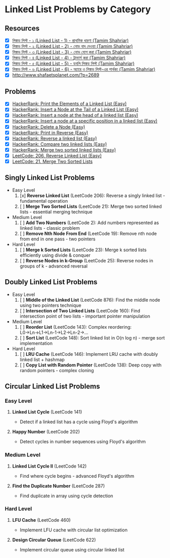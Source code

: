 # Linked List Problems by Category

## Resources

- [x] [লিঙ্কড লিস্ট - ১ (Linked List - 1) - প্রাথমিক ধারণা (Tamim Shahriar)](https://youtu.be/k3wD1KtP8EE)
- [x] [লিঙ্কড লিস্ট - ২ (Linked List - 2) - নোড বাদ দেওয়া (Tamim Shahriar)](https://youtu.be/rBc-CApEe3s)
- [x] [লিঙ্কড লিস্ট - ৩ (Linked List - 3) - নোড যোগ করা (Tamim Shahriar)](https://youtu.be/VLd6EnfUuWU)
- [x] [লিঙ্কড লিস্ট - ৪ (Linked List - 4) - ট্রাভার্স করা (Tamim Shahriar)](https://youtu.be/XLBBmEUILi4)
- [x] [লিঙ্কড লিস্ট - ৫ (Linked List - 5) - ডবলি লিঙ্কড লিস্ট (Tamim Shahriar)](https://youtu.be/kyuPR9SqvDY)
- [x] [লিঙ্কড লিস্ট - ৬ (Linked List - 6) - অ্যারে ও লিঙ্কড লিস্ট-এর পার্থক্য (Tamim Shahriar)](https://youtu.be/DKpe5gsySag)
- [x] http://www.shafaetsplanet.com/?p=2689

## Problems

- [x] [HackerRank: Print the Elements of a Linked List (Easy)](https://www.hackerrank.com/challenges/print-the-elements-of-a-linked-list)
- [x] [HackerRank: Insert a Node at the Tail of a Linked List (Easy)](https://www.hackerrank.com/challenges/insert-a-node-at-the-tail-of-a-linked-list)
- [x] [HackerRank: Insert a node at the head of a linked list (Easy)](https://www.hackerrank.com/challenges/insert-a-node-at-the-head-of-a-linked-list)
- [x] [HackerRank: Insert a node at a specific position in a linked list (Easy)](https://www.hackerrank.com/challenges/insert-a-node-at-a-specific-position-in-a-linked-list)
- [x] [HackerRank: Delete a Node (Easy)](https://www.hackerrank.com/challenges/delete-a-node-from-a-linked-list)
- [x] [HackerRank: Print in Reverse (Easy)](https://www.hackerrank.com/challenges/print-the-elements-of-a-linked-list-in-reverse)
- [x] [HackerRank: Reverse a linked list (Easy)](https://www.hackerrank.com/challenges/reverse-a-linked-list)
- [x] [HackerRank: Compare two linked lists (Easy)](https://www.hackerrank.com/challenges/compare-two-linked-lists)
- [x] [HackerRank: Merge two sorted linked lists (Easy)](https://www.hackerrank.com/challenges/merge-two-sorted-linked-lists)
- [x] [LeetCode: 206. Reverse Linked List (Easy)](https://leetcode.com/problems/reverse-linked-list/)
- [x] [LeetCode: 21. Merge Two Sorted Lists](https://leetcode.com/problems/merge-two-sorted-lists)

## Singly Linked List Problems

- Easy Level
    1. [x] **Reverse Linked List** (LeetCode 206): Reverse a singly linked list - fundamental operation
    2. [ ] **Merge Two Sorted Lists** (LeetCode 21): Merge two sorted linked lists - essential merging technique
- Medium Level
    1. [ ] **Add Two Numbers** (LeetCode 2): Add numbers represented as linked lists - classic problem
    2. [ ] **Remove Nth Node From End** (LeetCode 19): Remove nth node from end in one pass - two pointers
- Hard Level
    1. [ ] **Merge k Sorted Lists** (LeetCode 23): Merge k sorted lists efficiently using divide & conquer
    2. [ ] **Reverse Nodes in k-Group** (LeetCode 25): Reverse nodes in groups of k - advanced reversal

## Doubly Linked List Problems

- Easy Level
    1. [ ] **Middle of the Linked List** (LeetCode 876): Find the middle node using two pointers technique
    2. [ ] **Intersection of Two Linked Lists** (LeetCode 160): Find intersection point of two lists - important pointer manipulation
- Medium Level
    1. [ ] **Reorder List** (LeetCode 143): Complex reordering: L0→Ln→L1→Ln-1→L2→Ln-2→...
    2. [ ] **Sort List** (LeetCode 148): Sort linked list in O(n log n) - merge sort implementation
- Hard Level
    1. [ ] **LRU Cache** (LeetCode 146): Implement LRU cache with doubly linked list + hashmap
    2. [ ] **Copy List with Random Pointer** (LeetCode 138): Deep copy with random pointers - complex cloning

## Circular Linked List Problems

### Easy Level

1. **Linked List Cycle** (LeetCode 141)
    - Detect if a linked list has a cycle using Floyd's algorithm

2. **Happy Number** (LeetCode 202)
    - Detect cycles in number sequences using Floyd's algorithm

### Medium Level

1. **Linked List Cycle II** (LeetCode 142)
    - Find where cycle begins - advanced Floyd's algorithm

2. **Find the Duplicate Number** (LeetCode 287)
    - Find duplicate in array using cycle detection

### Hard Level

1. **LFU Cache** (LeetCode 460)
    - Implement LFU cache with circular list optimization

2. **Design Circular Queue** (LeetCode 622)
    - Implement circular queue using circular linked list
